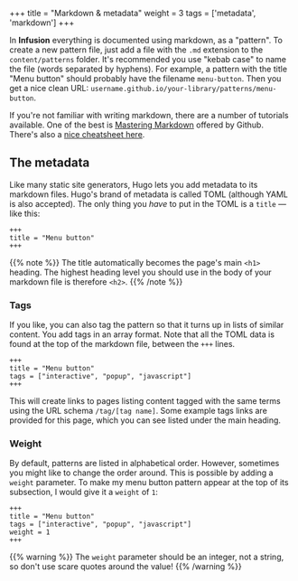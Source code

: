 +++
title = "Markdown & metadata"
weight = 3
tags = ['metadata', 'markdown']
+++

In **Infusion** everything is documented using markdown, as a "pattern". To create a new pattern file, just add a file with the `.md` extension to the `content/patterns` folder. It's recommended you use "kebab case" to name the file (words separated by hyphens). For example, a pattern with the title "Menu button" should probably have the filename `menu-button`. Then you get a nice clean URL: `username.github.io/your-library/patterns/menu-button`.

If you're not familiar with writing markdown, there are a number of tutorials available. One of the best is [Mastering Markdown](https://guides.github.com/features/mastering-markdown/) offered by Github. There's also a [nice cheatsheet here](https://github.com/adam-p/markdown-here/wiki/Markdown-Cheatsheet).

## The metadata

Like many static site generators, Hugo lets you add metadata to its markdown files. Hugo's brand of metadata is called TOML (although YAML is also accepted). The only thing you _have_ to put in the TOML is a `title` — like this:

```
+++
title = "Menu button"
+++
```

{{% note %}}
The title automatically becomes the page's main `<h1>` heading. The highest heading level you should use in the body of your markdown file is therefore `<h2>`.
{{% /note %}}

### Tags

If you like, you can also tag the pattern so that it turns up in lists of similar content. You add tags in an array format. Note that all the TOML data is found at the top of the markdown file, between the `+++` lines.

```
+++
title = "Menu button"
tags = ["interactive", "popup", "javascript"]
+++
```

This will create links to pages listing content tagged with the same terms using the URL schema `/tag/[tag name]`. Some example tags links are provided for this page, which you can see listed under the main heading.

### Weight

By default, patterns are listed in alphabetical order. However, sometimes you might like to change the order around. This is possible by adding a `weight` parameter. To make my menu button pattern appear at the top of its subsection, I would give it a `weight` of `1`:

```
+++
title = "Menu button"
tags = ["interactive", "popup", "javascript"]
weight = 1
+++
```

{{% warning %}}
The `weight` parameter should be an integer, not a string, so don't use scare quotes around the value!
{{% /warning %}}
